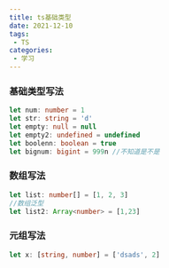 ```yaml
---
title: ts基础类型
date: 2021-12-10
tags:
 - TS
categories:
 - 学习
---
```

### 基础类型写法
```typescript
let num: number = 1
let str: string = 'd'
let empty: null = null
let empty2: undefined = undefined
let boolenn: boolean = true
let bignum: bigint = 999n //不知道是不是
```
### 数组写法
```typescript
let list: number[] = [1, 2, 3]
//数组泛型
let list2: Array<number> = [1,23]
```
### 元组写法
```typescript
let x: [string, number] = ['dsads', 2]
```